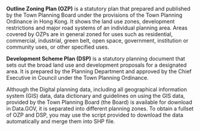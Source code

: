 **Outline Zoning Plan (OZP)** is a statutory plan that prepared and published by the Town Planning Board under the provisions of the Town Planning Ordinance in Hong Kong. It shows the land use zones, development restrictions and major road systems of an individual planning area. Areas covered by OZPs are in general zoned for uses such as residential, commercial, industrial, green belt, open space, government, institution or community uses, or other specified uses.

**Development Scheme Plan (DSP)** is a statutory planning document that sets out the broad land use and development proposals for a designated area. It is prepared by the Planning Department and approved by the Chief Executive in Council under the Town Planning Ordinance.

Although the Digital planning data, including all geographical information system (GIS) data, data dictionary and guidelines on using the GIS data, provided by the Town Planning Board (the Board) is available for download in Data.GOV, it is separated into different planning zones. To obtain a fullset of OZP and DSP, you may use the script provided to download the data automatically and merge them into SHP file.
